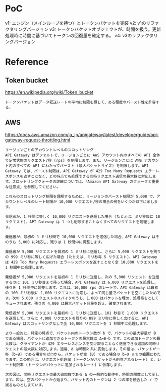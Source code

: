 # PoC

v1: エンジン（メインループを持つ）とトークンバケットを実装
v2: v1のリファクタリングバージョン
v3: トークンバケットオブジェクトが、時間を扱う。更新処理時に時間に基づいてトークンの回復量を確定する。
v4: v3のリファクタリングバージョン

# Reference

## Token bucket

https://en.wikipedia.org/wiki/Token_bucket

```
トークンバケットはデータ転送レートの平均に制限を課して、ある程度のバースト性を許容する。
```

## AWS

https://docs.aws.amazon.com/ja_jp/apigateway/latest/developerguide/api-gateway-request-throttling.html

```
リージョンごとのアカウントレベルのスロットリング
API Gateway はデフォルトで、リージョンごとに AWS アカウント内のすべての API 全体で定常状態のリクエスト/秒 (rps) を制限します。また、リージョンごとに AWS アカウント内のすべての API にわたってバースト (最大バケットサイズ) を制限します。API Gateway では、バースト制限は、API Gateway が 429 Too Many Requests エラーレスポンスを返すことなく、どの時点でも処理できる同時リクエスト送信の最大数に対応します。スロットリングクォータの詳細については、「Amazon API Gateway のクォータと重要な注意点」を参照してください。

これらのスロットリング制限を理解するために、リージョンのバースト制限が 5,000 で、アカウントレベルのレート制限が 10,000 リクエスト/秒の場合の例をいくつか以下に示します。

発信者が、1 秒間に等しく 10,000 リクエストを送信した場合 (たとえば、ミリ秒毎に 10 リクエスト)、API Gateway は 1 つも削除することなくすべてのリクエストを処理します。

発信者が、最初の 1 ミリ秒間で 10,000 リクエストを送信した場合、API Gateway はそのうち 5,000 に対応し、残りは 1 秒間中に調整します。

発信者が 5,000 リクエストを最初の 1 ミリ秒に送信し、さらに 5,000 リクエストを残りの 999 ミリ秒に等しく広げた場合 (たとえば、ミリ秒毎 5 リクエスト)、API Gateway は 429 Too Many Requests エラーレスポンスを返すことなく全 10,000 リクエストを 1 秒間中に処理します。

発信者が 5,000 リクエストを最初の 1 ミリ秒に送信し、次の 5,000 リクエスト を送信するのに 101 ミリ秒目まで待った場合、API Gateway は 6,000 リクエストを処理し、残りを 1 秒間中に調整します。これは、10,000 rps のレートで、API Gateway は最初の 100 ミリ秒後に 1,000 リクエストに対応し、よって同じ量でバケットを空にしたためです。次の 5,000 リクエストのスパイクのうち、1,000 はバケットを埋め、処理待ちとしてキューされます。残りの 4,000 は最大バケット容量を超え、破棄されます。

発信者が 5,000 リクエストを最初の 1 ミリ秒に送信し、101 秒目で 1,000 リクエストを送信して、さらに 4,000 リクエストを残りの 899 ミリ秒に等しく広げると、API Gateway はスロットリングなしで全 10,000 リクエストを 1 秒間中に処理します。

より一般的に、特定の時点で、バケット内のトークン数が b で、バケットの最大容量が B である場合、バケットに追加できるトークンの最大数は Δ=B-b です。この追加トークンの最大数は、クライアントが 429 エラーレスポンスを受け取ることなく送信できる追加の同時リクエストの最大数に対応します。通常、Δ は時間と共に変動します。その値は、バケットが一杯 (b=B) である場合のゼロから、バケットが空 (B) である場合の b=0 までの範囲にわたります。この範囲は、リクエスト処理率 (トークンがバケットから削除されるレート) と、レート制限率 (トークンがバケットに追加されるレート) に依存します。

次の図は、同時リクエストの最大追加数である Δ の一般的な動作を、時間の関数として示します。図は、空のバケットから始まり、バケット内のトークンは 2 つの率を統合した r で減るものとしまていす。
```
